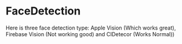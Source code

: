 # FaceDetection
Here is three face detection type: Apple Vision (Which works great), Firebase Vision (Not working good) and CIDetecor (Works Normal))
